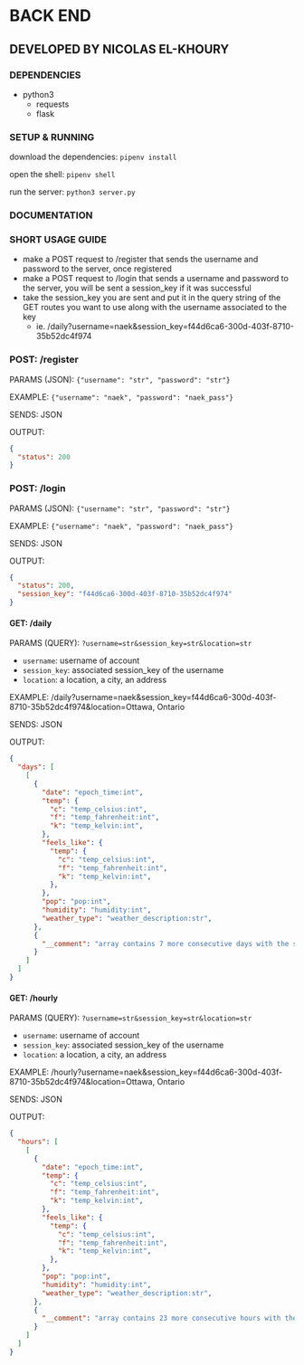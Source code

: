 # BACK END

## DEVELOPED BY NICOLAS EL-KHOURY

### DEPENDENCIES

- python3
  - requests
  - flask

### SETUP & RUNNING

download the dependencies: `pipenv install`

open the shell: `pipenv shell`

run the server: `python3 server.py`

### DOCUMENTATION

### SHORT USAGE GUIDE
- make a POST request to /register that sends the username and password to the server, once registered
- make a POST request to /login that sends a username and password to the server, you will be sent a session_key if it was successful
- take the session_key you are sent and put it in the query string of the GET routes you want to use along with the username associated to the key
  - ie. /daily?username=naek&session_key=f44d6ca6-300d-403f-8710-35b52dc4f974

### POST: /register

PARAMS (JSON): `{"username": "str", "password": "str"}`

EXAMPLE: `{"username": "naek", "password": "naek_pass"}`

SENDS: JSON

OUTPUT:

```json
{
  "status": 200
}
```

### POST: /login

PARAMS (JSON): `{"username": "str", "password": "str"}`

EXAMPLE: `{"username": "naek", "password": "naek_pass"}`

SENDS: JSON

OUTPUT:

```json
{
  "status": 200,
  "session_key": "f44d6ca6-300d-403f-8710-35b52dc4f974"
}
```

#### GET: /daily

PARAMS (QUERY): `?username=str&session_key=str&location=str`
  - `username`: username of account
  - `session_key`: associated session_key of the username
  - `location`: a location, a city, an address

EXAMPLE: /daily?username=naek&session_key=f44d6ca6-300d-403f-8710-35b52dc4f974&location=Ottawa, Ontario

SENDS: JSON

OUTPUT:

```json
{
  "days": [
    [
      {
        "date": "epoch_time:int",
        "temp": {
          "c": "temp_celsius:int",
          "f": "temp_fahrenheit:int",
          "k": "temp_kelvin:int",
        },
        "feels_like": {
          "temp": {
            "c": "temp_celsius:int",
            "f": "temp_fahrenheit:int",
            "k": "temp_kelvin:int",
          },
        },
        "pop": "pop:int",
        "humidity": "humidity:int",
        "weather_type": "weather_description:str",
      },
      {
        "__comment": "array contains 7 more consecutive days with the same info, first one being today"
      }
    ]
  ]
}
```

#### GET: /hourly

PARAMS (QUERY): `?username=str&session_key=str&location=str`
  - `username`: username of account
  - `session_key`: associated session_key of the username
  - `location`: a location, a city, an address

EXAMPLE: /hourly?username=naek&session_key=f44d6ca6-300d-403f-8710-35b52dc4f974&location=Ottawa, Ontario

SENDS: JSON

OUTPUT:

```json
{
  "hours": [
    [
      {
        "date": "epoch_time:int",
        "temp": {
          "c": "temp_celsius:int",
          "f": "temp_fahrenheit:int",
          "k": "temp_kelvin:int",
        },
        "feels_like": {
          "temp": {
            "c": "temp_celsius:int",
            "f": "temp_fahrenheit:int",
            "k": "temp_kelvin:int",
          },
        },
        "pop": "pop:int",
        "humidity": "humidity:int",
        "weather_type": "weather_description:str",
      },
      {
        "__comment": "array contains 23 more consecutive hours with the same info, first one being the current hour"
      }
    ]
  ]
}
```
